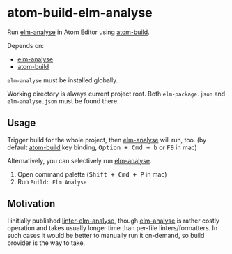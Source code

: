 # atom-build-elm-analyse

Run [elm-analyse] in Atom Editor using [atom-build].

[elm-analyse]: https://github.com/stil4m/elm-analyse
[atom-build]: https://github.com/noseglid/atom-build

Depends on:

- [elm-analyse]
- [atom-build]

`elm-analyse` must be installed globally.

Working directory is always current project root.
Both `elm-package.json` and `elm-analyse.json` must be found there.

## Usage

Trigger build for the whole project, then [elm-analyse] will run, too.
(by default [atom-build] key binding, <kbd>Option + Cmd + b</kbd> or <kbd>F9</kbd> in mac)

Alternatively, you can selectively run [elm-analyse].

1. Open command palette (<kbd>Shift + Cmd + P</kbd> in mac)
2. Run `Build: Elm Analyse`

## Motivation

I initially published [linter-elm-analyse], though [elm-analyse] is rather costly operation
and takes usually longer time than per-file linters/formatters.
In such cases it would be better to manually run it on-demand,
so build provider is the way to take.

[linter-elm-analyse]: https://github.com/ymtszw/linter-elm-analyse
